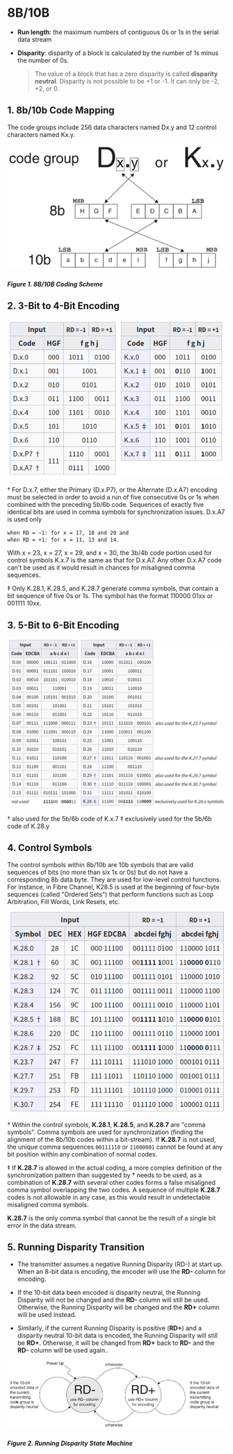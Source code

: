 # 8B/10B

- **Run length**: the maximum numbers of contiguous 0s or 1s in the serial data stream

- **Disparity**: disparity of a block is calculated by the number of 1s minus the number of 0s.
    > The value of a block that has a zero disparity is called **disparity neutral**.
    > Disparity is not possible to be +1 or -1. It can only be -2, +2, or 0.

## 1. 8b/10b Code Mapping

The code groups include 256 data characters named Dx.y and 12 control characters named Kx.y.

![](8b-10b-coding-scheme.png)

##### Figure 1. 8B/10B Coding Scheme

## 2. 3-Bit to 4-Bit Encoding

![](3b-4b-encoding.png)

† For D.x.7, either the Primary (D.x.P7), or the Alternate (D.x.A7) encoding must be selected in order to avoid a run of five consecutive 0s or 1s when combined with the preceding 5b/6b code.
Sequences of exactly five identical bits are used in comma symbols for synchronization issues.
D.x.A7 is used only

    when RD = −1: for x = 17, 18 and 20 and
    when RD = +1: for x = 11, 13 and 14.

With x = 23, x = 27, x = 29, and x = 30, the 3b/4b code portion used for control symbols K.x.7 is the same as that for D.x.A7.
Any other D.x.A7 code can't be used as it would result in chances for misaligned comma sequences.

‡ Only K.28.1, K.28.5, and K.28.7 generate comma symbols, that contain a bit sequence of five 0s or 1s.
The symbol has the format 110000 01xx or 001111 10xx. 

## 3. 5-Bit to 6-Bit Encoding

![](5b-6b-encoding.png)

† also used for the 5b/6b code of K.x.7
‡ exclusively used for the 5b/6b code of K.28.y 

## 4. Control Symbols

The control symbols within 8b/10b are 10b symbols that are valid sequences of bits (no more than six 1s or 0s) but do not have a corresponding 8b data byte. They are used for low-level control functions. For instance, in Fibre Channel, K28.5 is used at the beginning of four-byte sequences (called "Ordered Sets") that perform functions such as Loop Arbitration, Fill Words, Link Resets, etc. 

![](control-symbols.png)

† Within the control symbols, **K.28.1**, **K.28.5**, and **K.28.7** are "comma symbols". Comma symbols are used for synchronization (finding the alignment of the 8b/10b codes within a bit-stream). If **K.28.7** is not used, the unique comma sequences `00111110` or `11000001` cannot be found at any bit position within any combination of normal codes.

‡ If **K.28.7** is allowed in the actual coding, a more complex definition of the synchronization pattern than suggested by † needs to be used, as a combination of **K.28.7** with several other codes forms a false misaligned comma symbol overlapping the two codes. A sequence of multiple **K.28.7** codes is not allowable in any case, as this would result in undetectable misaligned comma symbols.

**K.28.7** is the only comma symbol that cannot be the result of a single bit error in the data stream. 


## 5. Running Disparity Transition

- The transmitter assumes a negative Running Disparity (RD-) at start up. When an 8-bit data is encoding, the encoder will use the **RD-** column for encoding. 

- If the 10-bit data been encoded is disparity neutral, the Running Disparity will not be changed and the **RD-** column will still be used. Otherwise, the Running Disparity will be changed and the **RD+** column will be used instead. 

- Similarly, if the current Running Disparity is positive (**RD+**) and a disparity neutral 10-bit data is encoded, the Running Disparity will still be **RD+**. Otherwise, it will be changed from **RD+** back to **RD-** and the **RD-** column will be used again..

![](rd-state-machine.png)

##### Figure 2. Running Disparity State Machine